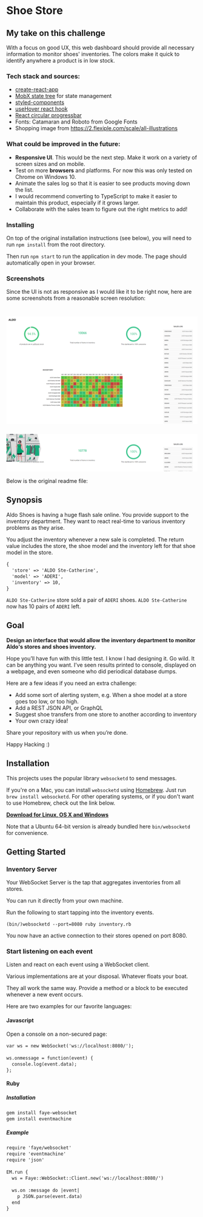 # Shoe Store

## My take on this challenge

With a focus on good UX, this web dashboard should provide all necessary information to monitor shoes' inventories.
The colors make it quick to identify anywhere a product is in low stock.

### Tech stack and sources:
- [create-react-app](https://github.com/facebook/create-react-app)
- [MobX state tree](https://mobx-state-tree.js.org) for state management
- [styled-components](https://styled-components.com/)
- [useHover react hook](https://usehooks.com/useHover/)
- [React circular progressbar](https://www.npmjs.com/package/react-circular-progressbar)
- Fonts: Catamaran and Roboto from Google Fonts
- Shopping image from https://2.flexiple.com/scale/all-illustrations

### What could be improved in the future:
- **Responsive UI**. This would be the next step. Make it work on a variety of screen sizes and on mobile.
- Test on more **browsers** and platforms. For now this was only tested on Chrome on Windows 10.
- Animate the sales log so that it is easier to see products moving down the list.
- I would recommend converting to TypeScript to make it easier to maintain this product, especially if it grows larger.
- Collaborate with the sales team to figure out the right metrics to add!

### Installing
On top of the original installation instructions (see below), you will need to run `npm install` from the root directory.

Then run `npm start` to run the application in dev mode. The page should automatically open in your browser.

### Screenshots

Since the UI is not as responsive as I would like it to be right now, here are some screenshots from a reasonable screen resolution:

![Screenshot 1](screenshots/screenshot1.png)
===========================
![Screenshot 2](screenshots/screenshot2.png)

Below is the original readme file:

## Synopsis

Aldo Shoes is having a huge flash sale online. You provide support to the inventory department. They want to react real-time to various inventory problems as they arise.

You adjust the inventory whenever a new sale is completed. The return value includes the store, the shoe model and the inventory left for that shoe model in the store.

```
{
  'store' => 'ALDO Ste-Catherine',
  'model' => 'ADERI',
  'inventory' => 10,
}
```

`ALDO Ste-Catherine` store sold a pair of `ADERI` shoes. `ALDO Ste-Catherine` now has 10 pairs of `ADERI` left.

## Goal

**Design an interface that would allow the inventory department to monitor Aldo's stores and shoes inventory.**

Hope you’ll have fun with this little test. I know I had designing it.
Go wild. It can be anything you want. I’ve seen results printed to console, displayed on a webpage, and even someone who did periodical database dumps.

Here are a few ideas if you need an extra challenge:

- Add some sort of alerting system, e.g. When a shoe model at a store goes too low, or too high.
- Add a REST JSON API, or GraphQL
- Suggest shoe transfers from one store to another according to inventory
- Your own crazy idea!

Share your repository with us when you’re done.

Happy Hacking :)

## Installation

This projects uses the popular library `websocketd` to send messages.

If you're on a Mac, you can install `websocketd` using [Homebrew](http://brew.sh/). Just run `brew install websocketd`. For other operating systems, or if you don't want to use Homebrew, check out the link below.

**[Download for Linux, OS X and Windows](https://github.com/joewalnes/websocketd/wiki/Download-and-install)**

Note that a Ubuntu 64-bit version is already bundled here `bin/websocketd` for convenience.

## Getting Started

### Inventory Server

Your WebSocket Server is the tap that aggregates inventories from all stores.

You can run it directly from your own machine.

Run the following to start tapping into the inventory events.

```
(bin/)websocketd --port=8080 ruby inventory.rb
```

You now have an active connection to their stores opened on port 8080.

### Start listening on each event

Listen and react on each event using a WebSocket client.

Various implementations are at your disposal. Whatever floats your boat.

They all work the same way. Provide a method or a block to be executed whenever a new event occurs.

Here are two examples for our favorite languages:

#### Javascript

Open a console on a non-secured page:

```
var ws = new WebSocket('ws://localhost:8080/');

ws.onmessage = function(event) {
  console.log(event.data);
};
```

#### Ruby

##### Installation

```
gem install faye-websocket
gem install eventmachine
```

##### Example

```
require 'faye/websocket'
require 'eventmachine'
require 'json'

EM.run {
  ws = Faye::WebSocket::Client.new('ws://localhost:8080/')

  ws.on :message do |event|
    p JSON.parse(event.data)
  end
}
```
